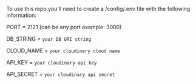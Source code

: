 

To use this repo you'll need to create a /config/.env file with the following information:



  PORT = 2121 (can be any port example: 3000)

  DB_STRING = `your DB URI string`

  CLOUD_NAME = `your cloudinary cloud name`

  API_KEY = `your cloudinary api key`

  API_SECRET = `your cloudinary api secret`